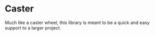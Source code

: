 Caster
=======
Much like a caster wheel, this library is meant to be a quick and easy support
to a larger project.
